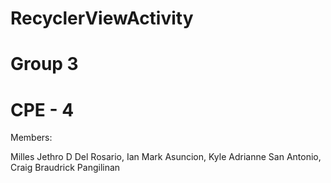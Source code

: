 # RecyclerViewActivity
# Group 3
# CPE - 4
Members:

Milles Jethro D Del Rosario,
Ian Mark Asuncion,
Kyle Adrianne San Antonio,
Craig Braudrick Pangilinan
